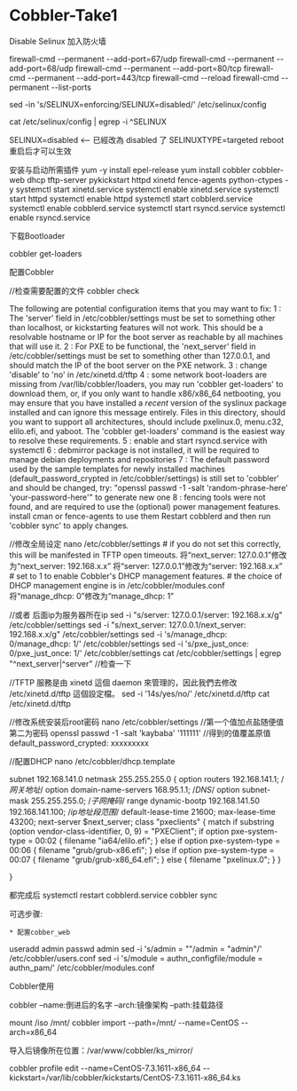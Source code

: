 # Cobbler-Take1

Disable Selinux 加入防火墙

firewall-cmd --permanent --add-port=67/udp
firewall-cmd --permanent --add-port=68/udp
firewall-cmd --permanent --add-port=80/tcp
firewall-cmd --permanent --add-port=443/tcp
firewall-cmd --reload
firewall-cmd --permanent --list-ports

sed -in 's/SELINUX=enforcing/SELINUX=disabled/' /etc/selinux/config

cat /etc/selinux/config | egrep -i ^SELINUX

SELINUX=disabled <-- 已經改為 disabled 了
SELINUXTYPE=targeted
reboot  重启后才可以生效

安装与启动所需插件
 yum -y install epel-release
 yum install cobbler cobbler-web dhcp tftp-server pykickstart httpd xinetd fence-agents python-ctypes -y
 systemctl start xinetd.service
 systemctl enable xinetd.service
 systemctl start httpd
 systemctl enable httpd
 systemctl start cobblerd.service
 systemctl enable cobblerd.service
 systemctl start rsyncd.service
 systemctl enable rsyncd.service

下载Bootloader


cobbler get-loaders


配置Cobbler



//检查需要配置的文件
cobbler check 

The following are potential configuration items that you may want to fix:
1 : The 'server' field in /etc/cobbler/settings must be set to something other than localhost, or kickstarting features will not work.  This should be a resolvable hostname or IP for the boot server as reachable by all machines that will use it.
2 : For PXE to be functional, the 'next_server' field in /etc/cobbler/settings must be set to something other than 127.0.0.1, and should match the IP of the boot server on the PXE network.
3 : change 'disable' to 'no' in /etc/xinetd.d/tftp
4 : some network boot-loaders are missing from /var/lib/cobbler/loaders, you may run 'cobbler get-loaders' to download them, or, if you only want to handle x86/x86_64 netbooting, you may ensure that you have installed a *recent* version of the syslinux package installed and can ignore this message entirely.  Files in this directory, should you want to support all architectures, should include pxelinux.0, menu.c32, elilo.efi, and yaboot. The 'cobbler get-loaders' command is the easiest way to resolve these requirements.
5 : enable and start rsyncd.service with systemctl
6 : debmirror package is not installed, it will be required to manage debian deployments and repositories
7 : The default password used by the sample templates for newly installed machines (default_password_crypted in /etc/cobbler/settings) is still set to 'cobbler' and should be changed, try: "openssl passwd -1 -salt 'random-phrase-here' 'your-password-here'" to generate new one
8 : fencing tools were not found, and are required to use the (optional) power management features. install cman or fence-agents to use them
Restart cobblerd and then run 'cobbler sync' to apply changes.

//修改全局设定
nano /etc/cobbler/settings 
     # if you do not set this correctly, this will be manifested in TFTP open timeouts.
     将“next_server: 127.0.0.1”修改为“next_server: 192.168.x.x”
     将“server: 127.0.0.1”修改为“server: 192.168.x.x”
     # set to 1 to enable Cobbler's DHCP management features.
     # the choice of DHCP management engine is in /etc/cobbler/modules.conf
     将“manage_dhcp: 0”修改为“manage_dhcp: 1”
 
//或者 后面ip为服务器所在ip
sed -i "s/server: 127.0.0.1/server: 192.168.x.x/g" /etc/cobbler/settings
sed -i "s/next_server: 127.0.0.1/next_server: 192.168.x.x/g" /etc/cobbler/settings
sed -i 's/manage_dhcp: 0/manage_dhcp: 1/' /etc/cobbler/settings
sed -i 's/pxe_just_once: 0/pxe_just_once: 1/' /etc/cobbler/settings
cat /etc/cobbler/settings | egrep "^next_server|^server"    //检查一下

//TFTP 服務是由 xinetd 這個 daemon 來管理的，因此我們去修改 /etc/xinetd.d/tftp 這個設定檔。
sed -i '14s/yes/no/' /etc/xinetd.d/tftp
cat /etc/xinetd.d/tftp


//修改系统安装后root密码
nano  /etc/cobbler/settings
//第一个值加点盐随便值 第二为密码
openssl passwd -1 -salt 'kaybaba' '111111'
//得到的值覆盖原值
default_password_crypted:  xxxxxxxxx

//配置DHCP
nano /etc/cobbler/dhcp.template

subnet 192.168.141.0 netmask 255.255.255.0 {
     option routers             192.168.141.1;                                  /*网关地址*/
     option domain-name-servers 168.95.1.1;                              /*DNS*/
     option subnet-mask         255.255.255.0;                              /*子网掩码*/
     range dynamic-bootp        192.168.141.50 192.168.141.100;    /*ip地址段范围*/
     default-lease-time         21600;
     max-lease-time             43200;
     next-server                $next_server;
     class "pxeclients" {
          match if substring (option vendor-class-identifier, 0, 9) = "PXEClient";
          if option pxe-system-type = 00:02 {
                  filename "ia64/elilo.efi";
          } else if option pxe-system-type = 00:06 {
                  filename "grub/grub-x86.efi";
          } else if option pxe-system-type = 00:07 {
                  filename "grub/grub-x86_64.efi";
          } else {
                  filename "pxelinux.0";
          }
     }

}



都完成后
systemctl restart cobblerd.service
cobbler sync







可选步骤:

	* 配置cobber_web

useradd admin
passwd admin
sed -i 's/admin = ""/admin = "admin"/' /etc/cobbler/users.conf
sed -i 's/module = authn_configfile/module = authn_pam/' /etc/cobbler/modules.conf 


Cobbler使用


cobbler –name:倒进后的名字 –arch:镜像架构 –path:挂载路径

mount /iso /mnt/
cobbler import --path=/mnt/ --name=CentOS --arch=x86_64

导入后镜像所在位置：/var/www/cobbler/ks_mirror/


cobbler profile edit --name=CentOS-7.3.1611-x86_64 --kickstart=/var/lib/cobbler/kickstarts/CentOS-7.3.1611-x86_64.ks
